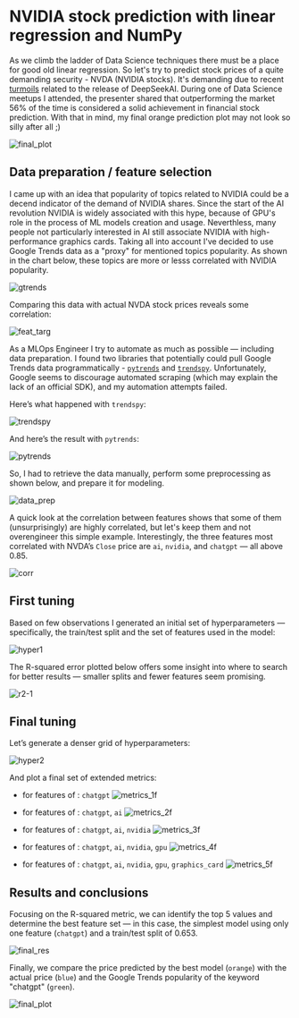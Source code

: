 # NVIDIA stock prediction with linear regression and NumPy

As we climb the ladder of Data Science techniques there must be a place for good old linear regression. So let's try to predict stock prices of a quite demanding security - NVDA (NVIDIA stocks). It's demanding due to recent [turmoils](https://www.reuters.com/technology/chinas-deepseek-sets-off-ai-market-rout-2025-01-27/) related to the release of DeepSeekAI. During one of Data Science meetups I attended, the presenter shared that outperforming the market 56% of the time is considered a solid achievement in financial stock prediction. With that in mind, my final orange prediction plot may not look so silly after all ;)

![final_plot](img/final_plot.png "final_plot")

## Data preparation / feature selection

I came up with an idea that popularity of topics related to NVIDIA could be a decend indicator of the demand of NVIDIA shares. Since the start of the AI revolution NVIDIA is widely associated with this hype, because of GPU's role in the process of ML models creation and usage. Neverthless, many people not particularly interested in AI still associate NVIDIA with high-performance graphics cards. Taking all into account I've decided to use Google Trends data as a "proxy" for mentioned topics popularity. As shown in the chart below, these topics are more or lesss correlated with NVIDIA popularity.

![gtrends](img/google-trends-comparison.png "google_trends")

Comparing this data with actual NVDA stock prices reveals some correlation:

![feat_targ](img/feat_and_targ.png "feat_targ")

As a MLOps Engineer I try to automate as much as possible — including data preparation. I found two libraries that potentially could pull Google Trends data programmatically - [`pytrends`](https://github.com/GeneralMills/pytrends) and [`trendspy`](https://github.com/sdil87/trendspy). Unfortunately, Google seems to discourage automated scraping (which may explain the lack of an official SDK), and my automation attempts failed.

Here’s what happened with `trendspy`:

![trendspy](img/trendspy-429.png "trendspy")

And here’s the result with `pytrends`:

![pytrends](img/pytrends-429.png "pytrends")

So, I had to retrieve the data manually, perform some preprocessing as shown below, and prepare it for modeling.

![data_prep](img/data_prep.png "data_prep")

A quick look at the correlation between features shows that some of them (unsurprisingly) are highly correlated, but let's keep them and not overengineer this simple example. Interestingly, the three features most correlated with NVDA’s `Close` price are `ai`, `nvidia`, and `chatgpt` — all above 0.85.

![corr](img/corr.png "corr")

## First tuning

Based on few observations I generated an initial set of hyperparameters — specifically, the train/test split and the set of features used in the model:

![hyper1](img/hyper1.png "hyper1")

The R-squared error plotted below offers some insight into where to search for better results — smaller splits and fewer features seem promising.

![r2-1](img/r2-1.png "r2-1")

## Final tuning

Let’s generate a denser grid of hyperparameters:

![hyper2](img/hyper2.png "hyper2")

And plot a final set of extended metrics:

- for features of : `chatgpt`
![metrics_1f](img/metrics_1f.png "metrics_1f")

- for features of : `chatgpt`, `ai`
![metrics_2f](img/metrics_2f.png "metrics_2f")

- for features of : `chatgpt`, `ai`, `nvidia`
![metrics_3f](img/metrics_3f.png "metrics_3f")

- for features of : `chatgpt`, `ai`, `nvidia`, `gpu`
![metrics_4f](img/metrics_4f.png "metrics_4f")

- for features of : `chatgpt`, `ai`, `nvidia`, `gpu`, `graphics_card`
![metrics_5f](img/metrics_5f.png "metrics_5f")

## Results and conclusions

Focusing on the R-squared metric, we can identify the top 5 values and determine the best feature set — in this case, the simplest model using only one feature (`chatgpt`) and a train/test split of 0.653.

![final_res](img/final_res.png "final_res")

Finally, we compare the price predicted by the best model (`orange`) with the actual price (`blue`) and the Google Trends popularity of the keyword "chatgpt" (`green`).

![final_plot](img/final_plot.png "final_plot")
